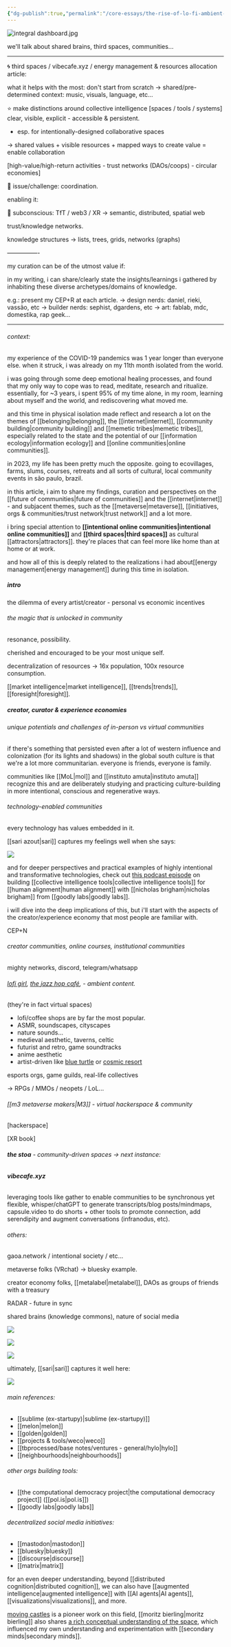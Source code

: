```yaml
---
{"dg-publish":true,"permalink":"/core-essays/the-rise-of-lo-fi-ambient-content-and-the-future-of-the-creator-curation-and-experience-economies/","created":"2023-12-03T15:03:17.203-03:00","updated":"2024-05-04T17:03:33.638-03:00"}
---
```


![integral dashboard.jpg](/img/user/integral%20dashboard.jpg)

we'll talk about shared brains, third spaces, communities...

---

🌀 third spaces / vibecafe.xyz / energy management & resources allocation article:

what it helps with the most:
don't start from scratch -> shared/pre-determined context: music, visuals, language, etc...

⭐️ make distinctions around collective intelligence [spaces / tools / systems] clear, visible, explicit - accessible & persistent.
- esp. for intentionally-designed collaborative spaces

-> shared values + visible resources + mapped ways to create value = enable collaboration

[high-value/high-return activities - trust networks (DAOs/coops) - circular economies]

🚨 issue/challenge: coordination.

enabling it:

💭 subconscious:
TfT / web3 / XR -> semantic, distributed, spatial web

trust/knowledge networks.

knowledge structures -> lists, trees, grids, networks (graphs)

—————-

my curation can be of the utmost value if:

in my writing, i can share/clearly state the insights/learnings i gathered by inhabiting these diverse archetypes/domains of knowledge.

e.g.: present my CEP+R at each article.
-> design nerds: daniel, rieki, vassão, etc
-> builder nerds: sephist, dgardens, etc
-> art: fablab, mdc, domestika, rap geek...

---
###### context:

my experience of the COVID-19 pandemics was 1 year longer than everyone else. when it struck, i was already on my 11th month isolated from the world.

i was going through some deep emotional healing processes, and found that my only way to cope was to read, meditate, research and ritualize. essentially, for ~3 years, i spent 95% of my time alone, in my room, learning about myself and the world, and rediscovering what moved me.

and this time in physical isolation made reflect and research a lot on the themes of [[belonging\|belonging]], the [[internet\|internet]], [[community building\|community building]] and [[memetic tribes\|memetic tribes]], especially related to the state and the potential of our [[information ecology\|information ecology]] and [[online communities\|online communities]].

in 2023, my life has been pretty much the opposite. going to ecovillages, farms, slums, courses, retreats and all sorts of cultural, local community events in são paulo, brazil.

in this article, i aim to share my findings, curation and perspectives on the [[future of communities\|future of communities]] and the [[internet\|internet]] - and subjacent themes, such as the [[metaverse\|metaverse]], [[initiatives, orgs & communities/trust network\|trust network]] and a lot more.

i bring special attention to **[[intentional online communities\|intentional online communities]]** and **[[third spaces\|third spaces]]** as cultural [[attractors\|attractors]]. they're places that can feel more like home than at home or at work.

and how all of this is deeply related to the realizations i had about[[energy management\|energy management]] during this time in isolation.

##### intro

the dilemma of every artist/creator - personal vs economic incentives

###### the magic that is unlocked in community

resonance, possibility.

cherished and encouraged to be your most unique self.

decentralization of resources -> 16x population, 100x resource consumption.

[[market intelligence\|market intelligence]], [[trends\|trends]], [[foresight\|foresight]].

##### creator, curator & experience economies

###### unique potentials and challenges of in-person vs virtual communities

if there's something that persisted even after a lot of western influence and colonization (for its lights and shadows) in the global south culture is that we're a lot more communitarian. everyone is friends, everyone is family.

communities like [[MoL\|mol]] and [[instituto amuta\|instituto amuta]] recognize this and are deliberately studying and practicing culture-building in more intentional, conscious and regenerative ways.

###### technology-enabled communities

every technology has values embedded in it.

[[sari azout\|sari]] captures my feelings well when she says:

![](https://twitter.com/sariazout/status/1598307791894110209)

and for deeper perspectives and practical examples of highly intentional and transformative technologies, check out [this podcast episode](https://www.youtube.com/watch?v=qcbkdO7mHdY) on building [[collective intelligence tools\|collective intelligence tools]] for [[human alignment\|human alignment]] with [[nicholas brigham\|nicholas brigham]] from [[goodly labs\|goodly labs]].

i will dive into the deep implications of this, but i'll start with the aspects of the creator/experience economy that most people are familiar with.


CEP+N

###### creator communities, online courses, institutional communities

mighty networks, discord, telegram/whatsapp

###### [lofi girl](https://www.youtube.com/@LofiGirl), [the jazz hop café](https://www.youtube.com/@TheJazzHopCafe), - ambient content.
(they're in fact virtual spaces)

- lofi/coffee shops are by far the most popular.
- ASMR, soundscapes, cityscapes
- nature sounds...
- medieval aesthetic, taverns, celtic
- futurist and retro, game soundtracks
- anime aesthetic
- artist-driven like [blue turtle](https://www.youtube.com/channel/UCRSg-mANRvOGLkV30EyW4jw) or [cosmic resort](https://www.youtube.com/channel/UCXw4yHjKbl8i2fv6Qba60Kw/)

esports orgs, game guilds, real-life collectives

-> RPGs / MMOs / neopets / LoL...

###### [[m3 metaverse makers\|M3]] - virtual hackerspace & community

[hackerspace]

[XR book]

###### **the stoa** - community-driven spaces -> next instance:

###### **vibecafe.xyz**

leveraging tools like gather to enable communities to be synchronous yet flexible, whisper/chatGPT to generate transcripts/blog posts/mindmaps, capsule.video to do shorts + other tools to promote connection, add serendipity and augment conversations (infranodus, etc).

###### others:
gaoa.network / intentional society / etc...

metaverse folks (VRchat)
-> bluesky example.

creator economy folks, [[metalabel\|metalabel]], DAOs as groups of friends with a treasury

RADAR - future in sync



shared brains (knowledge commons), nature of social media

![](https://twitter.com/sariazout/status/1539635547249025026?s=20)

![](https://twitter.com/wwwsublimeapp/status/1590094564693798912?s=20)

![](https://twitter.com/artinnernet/status/1588234787562594304?s=20)

ultimately, [[sari\|sari]] captures it well here:

![](https://twitter.com/sariazout/status/1326253159447097344?s=20)



<div class="transclusion internal-embed is-loaded"><div class="markdown-embed">




###### main references:
- [[sublime (ex-startupy)\|sublime (ex-startupy)]]
- [[melon\|melon]]
- [[golden\|golden]]
- [[projects & tools/weco\|weco]]
- [[tbprocessed/base notes/ventures - general/hylo\|hylo]]
- [[neighbourhoods\|neighbourhoods]]

###### other orgs building tools:
- [[the computational democracy project\|the computational democracy project]] ([[pol.is\|pol.is]])
- [[goodly labs\|goodly labs]]

###### decentralized social media initiatives:
- [[mastodon\|mastodon]]
- [[bluesky\|bluesky]]
- [[discourse\|discourse]]
- [[matrix\|matrix]]

</div></div>


for an even deeper understanding, beyond [[distributed cognition\|distributed cognition]], we can also have [[augmented intelligence\|augmented intelligence]] with [[AI agents\|AI agents]], [[visualizations\|visualizations]], and more.

[moving castles](https://trust.support/feed/moving-castles) is a pioneer work on this field, [[moritz bierling\|moritz bierling]] also shares [a rich conceptual understanding of the space](https://twitter.com/bierlingm/status/1274362866750160896), which influenced my own understanding and experimentation with [[secondary minds\|secondary minds]].
